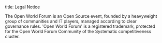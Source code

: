 title: Legal Notice

The Open World Forum is an Open Source event, founded by a heavyweight group of communities and IT players, managed according to clear governance rules.  'Open World Forum' is a registered trademark, protected for the Open World Forum Community of the Systematic competitiveness cluster.
